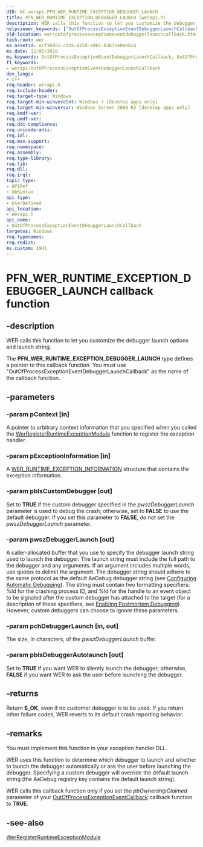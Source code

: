 ```yaml
---
UID: NC:werapi.PFN_WER_RUNTIME_EXCEPTION_DEBUGGER_LAUNCH
title: PFN_WER_RUNTIME_EXCEPTION_DEBUGGER_LAUNCH (werapi.h)
description: WER calls this function to let you customize the debugger launch options and launch string.
helpviewer_keywords: ["OutOfProcessExceptionEventDebuggerLaunchCallback","OutOfProcessExceptionEventDebuggerLaunchCallback callback function [Windows Error Reporting]","PFN_WER_RUNTIME_EXCEPTION_DEBUGGER_LAUNCH","PFN_WER_RUNTIME_EXCEPTION_DEBUGGER_LAUNCH callback","wer.outofprocessexceptioneventdebuggerlaunchcallback","werapi/OutOfProcessExceptionEventDebuggerLaunchCallback"]
old-location: wer\outofprocessexceptioneventdebuggerlaunchcallback.htm
tech.root: wer
ms.assetid: ecf36951-cdb5-425d-a9b1-83b7ce8aebc4
ms.date: 12/05/2018
ms.keywords: OutOfProcessExceptionEventDebuggerLaunchCallback, OutOfProcessExceptionEventDebuggerLaunchCallback callback function [Windows Error Reporting], PFN_WER_RUNTIME_EXCEPTION_DEBUGGER_LAUNCH, PFN_WER_RUNTIME_EXCEPTION_DEBUGGER_LAUNCH callback, wer.outofprocessexceptioneventdebuggerlaunchcallback, werapi/OutOfProcessExceptionEventDebuggerLaunchCallback
f1_keywords:
- werapi/OutOfProcessExceptionEventDebuggerLaunchCallback
dev_langs:
- c++
req.header: werapi.h
req.include-header: 
req.target-type: Windows
req.target-min-winverclnt: Windows 7 [desktop apps only]
req.target-min-winversvr: Windows Server 2008 R2 [desktop apps only]
req.kmdf-ver: 
req.umdf-ver: 
req.ddi-compliance: 
req.unicode-ansi: 
req.idl: 
req.max-support: 
req.namespace: 
req.assembly: 
req.type-library: 
req.lib: 
req.dll: 
req.irql: 
topic_type:
- APIRef
- kbSyntax
api_type:
- UserDefined
api_location:
- Werapi.h
api_name:
- OutOfProcessExceptionEventDebuggerLaunchCallback
targetos: Windows
req.typenames: 
req.redist: 
ms.custom: 19H1
---
```


# PFN_WER_RUNTIME_EXCEPTION_DEBUGGER_LAUNCH callback function


## -description


 WER calls this function to let you customize the debugger launch options and launch string.

The <b>PFN_WER_RUNTIME_EXCEPTION_DEBUGGER_LAUNCH</b> type defines a pointer to this callback function. You must use "OutOfProcessExceptionEventDebuggerLaunchCallback" as the name of the callback function.


## -parameters




### -param pContext [in]

A pointer to arbitrary context information that you specified when you called the <a href="https://docs.microsoft.com/windows/desktop/api/werapi/nf-werapi-werregisterruntimeexceptionmodule">WerRegisterRuntimeExceptionModule</a> function to register the exception handler.


### -param pExceptionInformation [in]

A <a href="https://docs.microsoft.com/windows/desktop/api/werapi/ns-werapi-wer_runtime_exception_information">WER_RUNTIME_EXCEPTION_INFORMATION</a> structure that contains the exception information.


### -param pbIsCustomDebugger [out]

Set to <b>TRUE</b> if the custom debugger specified in the <i>pwszDebuggerLaunch</i> parameter is used to debug the crash; otherwise, set to <b>FALSE</b> to use the default debugger. If you set this parameter to  <b>FALSE</b>, do not set the <i>pwszDebuggerLaunch</i> parameter.


### -param pwszDebuggerLaunch [out]

A caller-allocated buffer that you use to specify the debugger launch string used to launch the debugger. The launch string must include the full path to the debugger and any arguments. If an argument includes multiple words, use quotes to delimit the argument. The debugger string should adhere to the same protocol as the default AeDebug debugger string (see <a href="https://docs.microsoft.com/windows/desktop/Debug/configuring-automatic-debugging">Configuring Automatic Debugging</a>). The string must contain two formatting specifiers: %ld for the crashing process ID, and %ld for the handle to an event object to be signaled after the custom debugger has attached to the target (for a description of these specifiers, see <a href="https://msdn.microsoft.com/library/cc266343.aspx">Enabling Postmortem Debugging</a>). However, custom debuggers can choose to ignore these parameters.


### -param pchDebuggerLaunch [in, out]

The size, in characters, of the <i>pwszDebuggerLaunch</i> buffer.


### -param pbIsDebuggerAutolaunch [out]

Set to <b>TRUE</b> if you want WER to silently launch the debugger; otherwise, <b>FALSE</b> if you want WER to ask the user before launching the debugger.


## -returns



Return <b>S_OK</b>, even if no customer debugger is to be used. If you return other failure codes, WER reverts to its default crash reporting behavior.




## -remarks



You must implement this function in your exception handler DLL.

WER uses this function to determine which debugger to launch and  whether to launch the debugger automatically or ask the user before launching the debugger. Specifying a custom debugger will override the default launch string (the AeDebug registry key contains the default launch string).

WER calls this callback function only if you set the <i>pbOwnershipClaimed</i> parameter of your <a href="https://docs.microsoft.com/windows/desktop/api/werapi/nc-werapi-pfn_wer_runtime_exception_event">OutOfProcessExceptionEventCallback</a> callback function to <b>TRUE</b>.




## -see-also




<a href="https://docs.microsoft.com/windows/desktop/api/werapi/nf-werapi-werregisterruntimeexceptionmodule">WerRegisterRuntimeExceptionModule</a>
 

 


